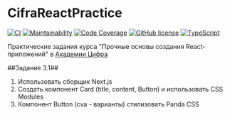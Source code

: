 # CifraReactPractice

[![CI](https://github.com/AlexArtsy/CifraReactPractice/actions/workflows/ci.yml/badge.svg)](https://github.com/AlexArtsy/CifraReactPractice/actions/workflows/ci.yml)
[![Maintainability](https://qlty.sh/badges/e9e9bf11-a8a1-459e-9a00-de070e2e169b/maintainability.svg)](https://qlty.sh/gh/AlexArtsy/projects/CifraReactPractice)
[![Code Coverage](https://qlty.sh/badges/e9e9bf11-a8a1-459e-9a00-de070e2e169b/test_coverage.svg)](https://qlty.sh/gh/AlexArtsy/projects/CifraReactPractice)
[![GitHub license](https://img.shields.io/github/license/AlexArtsy/CifraReactPractice)](https://github.com/AlexArtsy/CifraReactPractice)
[![TypeScript](https://img.shields.io/badge/lang-typescript-blue)](https://www.typescriptlang.org/)

Практические задания курса "Прочные основы создания React-приложений" в [Академии Цифра](https://academy.udmr.ru/)


##Задание 3.1##
1. Использовать сборщик Next.js
2. Создать компонент Card (title, content, Button) и использовать CSS Modules
3. Компонент Button (cva - варианты) стилизовать Panda CSS